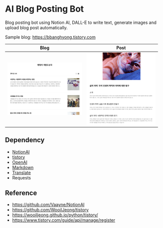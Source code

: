 # AI Blog Posting Bot

Blog posting bot using Notion AI, DALL-E to write text, generate images and upload blog post automatically.

Sample blog: https://bbanghyong.tistory.com

| Blog | Post |
|---|---|
| ![](imgs/result.png) | ![](imgs/result2.png) |

## Dependency

- [NotionAI](https://github.com/Vaayne/NotionAI)
- [tistory](https://github.com/WooilJeong/tistory)
- [OpenAI](https://github.com/openai/openai-python)
- [Markdown](https://github.com/Python-Markdown/markdown)
- [Translate](https://github.com/terryyin/translate-python)
- Requests

## Reference

- https://github.com/Vaayne/NotionAI
- https://github.com/WooilJeong/tistory
- https://wooiljeong.github.io/python/tistory/
- https://www.tistory.com/guide/api/manage/register
